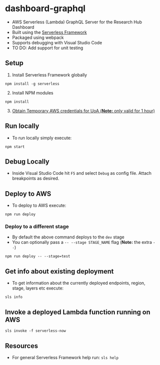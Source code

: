 # dashboard-graphql
* AWS Serverless (Lambda) GraphQL Server for the Research Hub Dashboard
* Built using the [Serverless Framework](https://serverless.com/)
* Packaged using webpack
* Supports debugging with Visual Studio Code
* TO DO: Add support for unit testing

## Setup

1. Install Serverless Framework globally
```
npm install -g serverless
```

2. Install NPM modules
```
npm install
```

3. [Obtain Temporary AWS credentials for UoA (**Note:** only valid for 1 hour)](https://wiki.auckland.ac.nz/pages/viewpage.action?spaceKey=UC&title=AWS+Temporary+Credentials+for+CLI)

## Run locally
* To run locally simply execute:
```
npm start
```

## Debug Locally
* Inside Visual Studio Code hit `F5` and select `Debug` as config file. Attach breakpoints as desired.

## Deploy to AWS
* To deploy to AWS execute:
```
npm run deploy
```

### Deploy to a different stage
* By default the above command deploys to the `dev` stage
* You can optionally pass a `-- --stage STAGE_NAME` flag (**Note:** the extra `--`)
```
npm run deploy -- --stage=test
```

## Get info about existing deployment
* To get information about the currently deployed endpoints, region, stage, layers etc execute:
```
sls info
```

## Invoke a deployed Lambda function running on AWS
```
sls invoke -f serverless-now
```

## Resources
* For general Serverless Framework help run: `sls help`